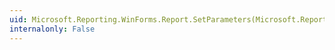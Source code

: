 ```yaml
---
uid: Microsoft.Reporting.WinForms.Report.SetParameters(Microsoft.Reporting.WinForms.ReportParameter)
internalonly: False
---
```

